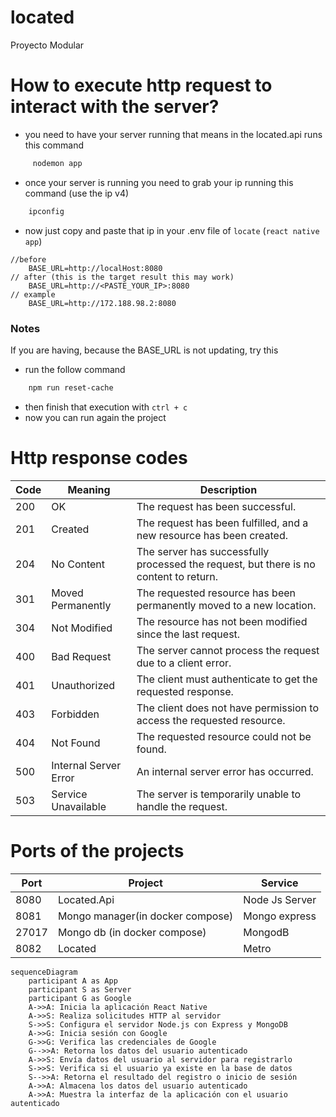 # located

Proyecto Modular

# How to execute http request to interact with the server?

- you need to have your server running that means in the located.api runs this command

```powershell
     nodemon app
```

- once your server is running you need to grab your ip running this command (use the ip v4)

```powershell
    ipconfig
```

- now just copy and paste that ip in your .env file of `locate` (`react native app`)

```
//before
    BASE_URL=http://localHost:8080
// after (this is the target result this may work)
    BASE_URL=http://<PASTE_YOUR_IP>:8080
// example
    BASE_URL=http://172.188.98.2:8080
```

### Notes

If you are having, because the BASE_URL is not updating, try this

- run the follow command

```powershell
    npm run reset-cache
```

- then finish that execution with `ctrl + c`
- now you can run again the project

# Http response codes

| Code | Meaning               | Description                                                                           |
| ---- | --------------------- | ------------------------------------------------------------------------------------- |
| 200  | OK                    | The request has been successful.                                                      |
| 201  | Created               | The request has been fulfilled, and a new resource has been created.                  |
| 204  | No Content            | The server has successfully processed the request, but there is no content to return. |
| 301  | Moved Permanently     | The requested resource has been permanently moved to a new location.                  |
| 304  | Not Modified          | The resource has not been modified since the last request.                            |
| 400  | Bad Request           | The server cannot process the request due to a client error.                          |
| 401  | Unauthorized          | The client must authenticate to get the requested response.                           |
| 403  | Forbidden             | The client does not have permission to access the requested resource.                 |
| 404  | Not Found             | The requested resource could not be found.                                            |
| 500  | Internal Server Error | An internal server error has occurred.                                                |
| 503  | Service Unavailable   | The server is temporarily unable to handle the request.                               |

# Ports of the projects

| Port  | Project                          | Service        |
| ----- | -------------------------------- | -------------- |
| 8080  | Located.Api                      | Node Js Server |
| 8081  | Mongo manager(in docker compose) | Mongo express  |
| 27017 | Mongo db (in docker compose)     | MongodB        |
| 8082  | Located                          | Metro          |

```mermaid
sequenceDiagram
    participant A as App
    participant S as Server
    participant G as Google
    A->>A: Inicia la aplicación React Native
    A->>S: Realiza solicitudes HTTP al servidor
    S->>S: Configura el servidor Node.js con Express y MongoDB
    A->>G: Inicia sesión con Google
    G->>G: Verifica las credenciales de Google
    G-->>A: Retorna los datos del usuario autenticado
    A->>S: Envía datos del usuario al servidor para registrarlo
    S->>S: Verifica si el usuario ya existe en la base de datos
    S-->>A: Retorna el resultado del registro o inicio de sesión
    A->>A: Almacena los datos del usuario autenticado
    A->>A: Muestra la interfaz de la aplicación con el usuario autenticado

```
